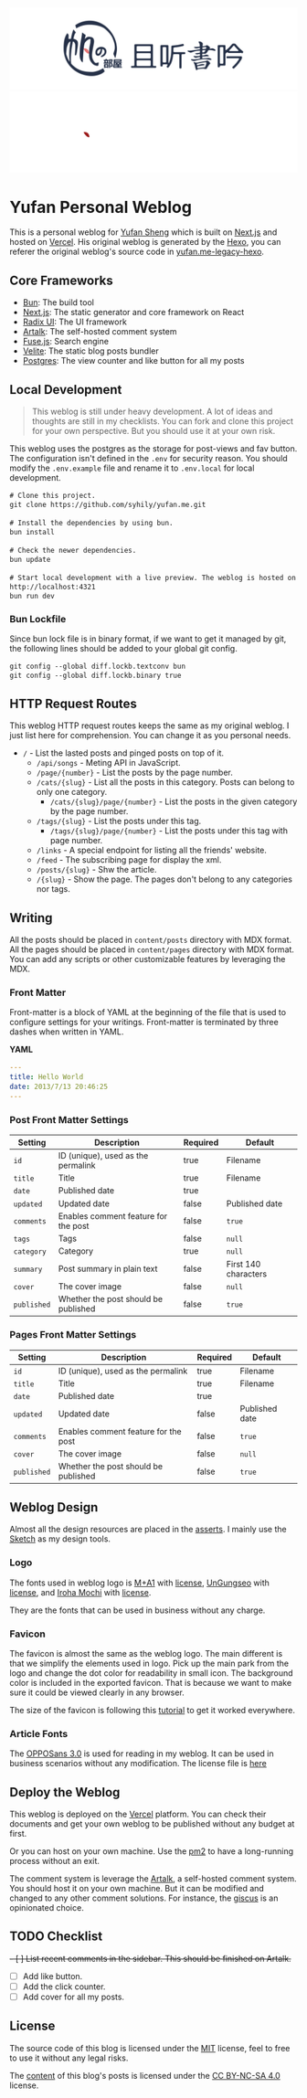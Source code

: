 ![yufan.me](asserts/images/github-poster.png#gh-light-mode-only)
![yufan.me](asserts/images/github-poster-dark.png#gh-dark-mode-only)

# Yufan Personal Weblog

This is a personal weblog for [Yufan Sheng](https://github.com/syhily)
which is built on [Next.js](https://nextjs.org) and hosted on [Vercel](https://vercel.com).
His original weblog is generated by the [Hexo](https://hexo.io),
you can referer the original weblog's source code in [yufan.me-legacy-hexo](https://github.com/syhily/yufan.me-legacy-hexo).

## Core Frameworks

- [Bun](https://bun.sh): The build tool
- [Next.js](https://nextjs.org): The static generator and core framework on React
- [Radix UI](https://www.radix-ui.com): The UI framework
- [Artalk](https://artalk.js.org): The self-hosted comment system
- [Fuse.js](https://www.fusejs.io): Search engine
- [Velite](https://velite.js.org): The static blog posts bundler
- [Postgres](https://vercel.com/docs/storage/vercel-postgres): The view counter and like button for all my posts

## Local Development

> This weblog is still under heavy development.
> A lot of ideas and thoughts are still in my checklists.
> You can fork and clone this project for your own perspective.
> But you should use it at your own risk.

This weblog uses the postgres as the storage for post-views and fav button.
The configuration isn't defined in the `.env` for security reason.
You should modify the `.env.example` file and rename it to `.env.local` for local development.

```shell
# Clone this project.
git clone https://github.com/syhily/yufan.me.git

# Install the dependencies by using bun.
bun install

# Check the newer dependencies.
bun update

# Start local development with a live preview. The weblog is hosted on http://localhost:4321
bun run dev
```

### Bun Lockfile

Since bun lock file is in binary format, if we want to get it managed by git,
the following lines should be added to your global git config.

```shell
git config --global diff.lockb.textconv bun
git config --global diff.lockb.binary true
```

## HTTP Request Routes

This weblog HTTP request routes keeps the same as my original weblog.
I just list here for comprehension.
You can change it as you personal needs.

- `/` - List the lasted posts and pinged posts on top of it.
  - `/api/songs` - Meting API in JavaScript.
  - `/page/{number}` - List the posts by the page number.
  - `/cats/{slug}` - List all the posts in this category. Posts can belong to only one category.
    - `/cats/{slug}/page/{number}` - List the posts in the given category by the page number.
  - `/tags/{slug}` - List the posts under this tag.
    - `/tags/{slug}/page/{number}` - List the posts under this tag with page number.
  - `/links` - A special endpoint for listing all the friends' website.
  - `/feed` - The subscribing page for display the xml.
  - `/posts/{slug}` - Shw the article.
  - `/{slug}` - Show the page. The pages don't belong to any categories nor tags.

## Writing

All the posts should be placed in `content/posts` directory with MDX format.
All the pages should be placed in `content/pages` directory with MDX format.
You can add any scripts or other customizable features by leveraging the MDX.

### Front Matter

Front-matter is a block of YAML at the beginning of the file that is used to configure settings for your writings.
Front-matter is terminated by three dashes when written in YAML.

**YAML**

``` yaml
---
title: Hello World
date: 2013/7/13 20:46:25
---
```

### Post Front Matter Settings

| Setting     | Description                          | Required | Default              |
|-------------|--------------------------------------|----------|----------------------|
| `id`        | ID (unique), used as the permalink   | true     | Filename             |
| `title`     | Title                                | true     | Filename             |
| `date`      | Published date                       | true     |                      |
| `updated`   | Updated date                         | false    | Published date       |
| `comments`  | Enables comment feature for the post | false    | `true`               |
| `tags`      | Tags                                 | false    | `null`               |
| `category`  | Category                             | true     | `null`               |
| `summary`   | Post summary in plain text           | false    | First 140 characters |
| `cover`     | The cover image                      | false    | `null`               |
| `published` | Whether the post should be published | false    | `true`               |

### Pages Front Matter Settings

| Setting     | Description                          | Required | Default              |
|-------------|--------------------------------------|----------|----------------------|
| `id`        | ID (unique), used as the permalink   | true     | Filename             |
| `title`     | Title                                | true     | Filename             |
| `date`      | Published date                       | true     |                      |
| `updated`   | Updated date                         | false    | Published date       |
| `comments`  | Enables comment feature for the post | false    | `true`               |
| `cover`     | The cover image                      | false    | `null`               |
| `published` | Whether the post should be published | false    | `true`               |

## Weblog Design

Almost all the design resources are placed in the [asserts](./asserts).
I mainly use the [Sketch](https://www.sketch.com) as my design tools.

### Logo

The fonts used in weblog logo is [M+A1](https://booth.pm/ja/items/2347968) with [license](./licenses/LICENSE.m-plus),
[UnGungseo](http://kldp.net/unfonts) with [license](./licenses/LICENSE.un-fonts),
and [Iroha Mochi](https://modi.jpn.org/font_iroha-mochi.php) with [license](./licenses/LICENSE.iroha-mochi).

They are the fonts that can be used in business without any charge.

### Favicon

The favicon is almost the same as the weblog logo. The main different is that we simplify the elements used in logo.
Pick up the main park from the logo and change the dot color for readability in small icon.
The background color is included in the exported favicon.
That is because we want to make sure it could be viewed clearly in any browser.

The size of the favicon is following this
[tutorial](https://evilmartians.com/chronicles/how-to-favicon-in-2021-six-files-that-fit-most-needs)
to get it worked everywhere.

### Article Fonts

The [OPPOSans 3.0](https://www.coloros.com/article/A00000050/) is used for reading in my weblog.
It can be used in business scenarios without any modification.
The license file is [here](./licenses/LICENSE.oppo-sans)

## Deploy the Weblog

This weblog is deployed on the [Vercel](https://vercel.com) platform.
You can check their documents and get your own weblog to be published without any budget at first.

Or you can host on your own machine.
Use the [pm2](https://pm2.keymetrics.io) to have a long-running process without an exit.

The comment system is leverage the [Artalk](https://artalk.js.org), a self-hosted comment system.
You should host it on your own machine.
But it can be modified and changed to any other comment solutions.
For instance, the [giscus](https://giscus.app) is an opinionated choice.

## TODO Checklist

~~- [ ] List recent comments in the sidebar. This should be finished on Artalk.~~
- [ ] Add like button.
- [ ] Add the click counter.
- [ ] Add cover for all my posts.

## License

The source code of this blog is licensed under the [MIT](./LICENSE) license,
feel to free to use it without any legal risks.

The [content](./content) of this blog's posts is licensed under the [CC BY-NC-SA 4.0](https://creativecommons.org/licenses/by-nc-sa/4.0/) license.
